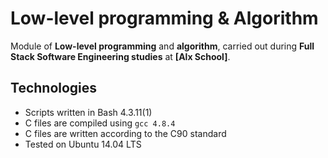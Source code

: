 # Low-level programming & Algorithm

Module of **Low-level programming** and **algorithm**, carried out during **Full Stack Software Engineering studies** at **[Alx School]**.

## Technologies
* Scripts written in Bash 4.3.11(1)
* C files are compiled using `gcc 4.8.4`
* C files are written according to the C90 standard
* Tested on Ubuntu 14.04 LTS
